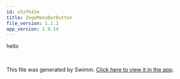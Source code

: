 ```yaml
---
id: o5zfh41m
title: ZegoMenuBarButton
file_version: 1.1.2
app_version: 1.9.14
---
```


hello

<br/>

This file was generated by Swimm. [Click here to view it in the app](https://app.swimm.io/repos/Z2l0aHViJTNBJTNBemVnb191aWtpdF9wcmVidWlsdF9jYWxsX3JuJTNBJTNBTWF0Y2gtWWFuZw==/docs/o5zfh41m).

